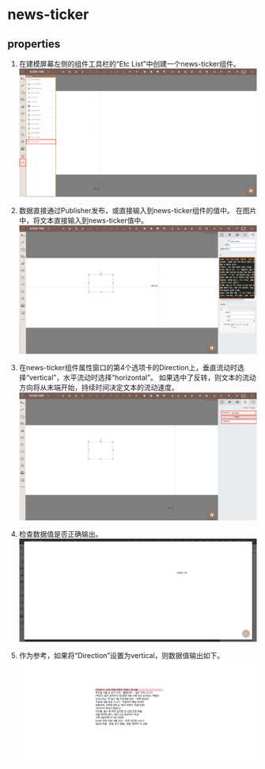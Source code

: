 # news-ticker


## properties


1. 在建模屏幕左侧的组件工具栏的“Etc List”中创建一个news-ticker组件。
   ![news ticker 생성][news_ticker_1]

2. 数据直接通过Publisher发布，或直接输入到news-ticker组件的值中。 在图片中，将文本直接输入到news-ticker值中。
   ![news ticker 텍스트 입력][news_ticker_2]

3. 在news-ticker组件属性窗口的第4个选项卡的Direction上，垂直流动时选择“vertical”，水平流动时选择“horizontal”。 如果选中了反转，则文本的流动方向将从末端开始，持续时间决定文本的流动速度。
   ![news ticker 속성 값 입력][news_ticker_3]

4. 检查数据值是否正确输出。
   ![news ticker horizontal 출력 확인][news_ticker_video_1]

5. 作为参考，如果将“Direction”设置为vertical，则数据值输出如下。
   ![news ticker vertical 출력 확인][news_ticker_video_2]

[news_ticker_1]: ../images/news_ticker_1.png
[news_ticker_2]: ../images/news_ticker_2.png
[news_ticker_3]: ../images/news_ticker_3.png
[news_ticker_video_1]: ../images/news_ticker_video_1.gif
[news_ticker_video_2]: ../images/news_ticker_video_2.gif

